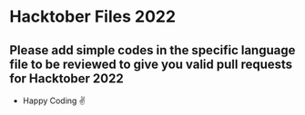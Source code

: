 # Hacktober Files 2022

## Please add simple codes in the specific language file to be reviewed to give you valid pull requests for Hacktober 2022

* Happy Coding ✌️
